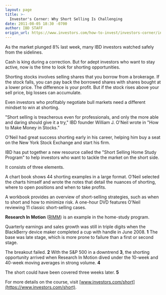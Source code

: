 ```yaml
---
layout: page
title: >-
  Investor's Corner: Why Short Selling Is Challenging
date: 2011-08-05 18:30 -0700
author: IBD STAFF
origin_url: https://www.investors.com/how-to-invest/investors-corner/investors-corner-why-short-selling-is-challenging
---
```





As the market plunged 8% last week, many IBD investors watched safely from the sidelines.

  

Cash is king during a correction. But for adept investors who want to stay active, now is the time to look for shorting opportunities.

  

Shorting stocks involves selling shares that you borrow from a brokerage. If the stock falls, you can pay back the borrowed shares with shares bought at a lower price. The difference is your profit. But if the stock rises above your sell price, big losses can accumulate.

  

Even investors who profitably negotiate bull markets need a different mindset to win at shorting.

  

"Short selling is treacherous even for professionals, and only the more able and daring should give it a try," IBD founder William J. O'Neil wrote in "How to Make Money in Stocks."

  

O'Neil had great success shorting early in his career, helping him buy a seat on the New York Stock Exchange and start his firm.

  

IBD has put together a new resource called the "Short Selling Home Study Program" to help investors who want to tackle the market on the short side.

  

It consists of three elements.

  

A chart book shows 44 shorting examples in a large format. O'Neil selected the charts himself and wrote the notes that detail the nuances of shorting, where to open positions and when to take profits.

  

A workbook provides an overview of short-selling strategies, such as when to short and how to minimize risk. A one-hour DVD features O'Neil reviewing 11 classic short-selling cases.

  

**Research In Motion** ([RIMM](https://research.investors.com/quote.aspx?symbol=RIMM)) is an example in the home-study program.

  

Quarterly earnings and sales growth was still in triple digits when the BlackBerry device maker completed a cup with handle in June 2008. **1** The base was late stage, which is more prone to failure than a first or second stage.

  

The breakout failed. **2** With the S&P 500 in a downtrend **3**, the shorting opportunity arrived when Research In Motion dived under the 10-week and 40-week moving averages in strong volume. **4**

  

The short could have been covered three weeks later. **5**

  

For more details on the course, visit [www.investors.com/short](https://www.investors.com/short).




